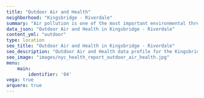 ```yaml
---
title: "Outdoor Air and Health"
neighborhood: "Kingsbridge - Riverdale"
summary: "Air pollution is one of the most important environmental threats to urban populations and while all people are exposed, pollutant emissions, levels of exposure, and population vulnerability vary across neighborhoods. Exposures to common air pollutants have been linked to respiratory and cardiovascular diseases, cancers, and premature deaths."
data_json: "Outdoor Air and Health in Kingsbridge - Riverdale"
content_yml: "outdoor"
type: location
seo_title: "Outdoor Air and Health in Kingsbridge - Riverdale"
seo_description: "Outdoor Air and Health data profile for the Kingsbridge - Riverdale neighborhood of NYC."
seo_image: "images/nyc_health_report_outdoor_air_health.jpg"
menu:
    main:
        identifier: '04'
vega: true
arquero: true
---
```

